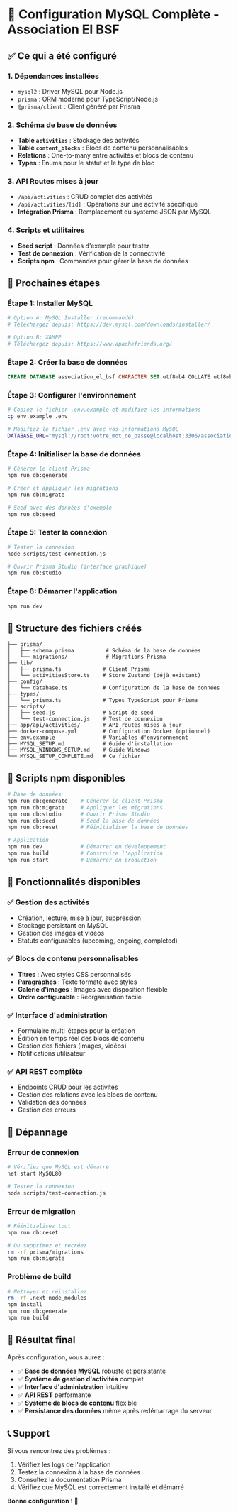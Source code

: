 # 🎉 Configuration MySQL Complète - Association El BSF

## ✅ Ce qui a été configuré

### 1. Dépendances installées
- `mysql2` : Driver MySQL pour Node.js
- `prisma` : ORM moderne pour TypeScript/Node.js
- `@prisma/client` : Client généré par Prisma

### 2. Schéma de base de données
- **Table `activities`** : Stockage des activités
- **Table `content_blocks`** : Blocs de contenu personnalisables
- **Relations** : One-to-many entre activités et blocs de contenu
- **Types** : Enums pour le statut et le type de bloc

### 3. API Routes mises à jour
- `/api/activities` : CRUD complet des activités
- `/api/activities/[id]` : Opérations sur une activité spécifique
- **Intégration Prisma** : Remplacement du système JSON par MySQL

### 4. Scripts et utilitaires
- **Seed script** : Données d'exemple pour tester
- **Test de connexion** : Vérification de la connectivité
- **Scripts npm** : Commandes pour gérer la base de données

## 🚀 Prochaines étapes

### Étape 1: Installer MySQL
```bash
# Option A: MySQL Installer (recommandé)
# Téléchargez depuis: https://dev.mysql.com/downloads/installer/

# Option B: XAMPP
# Téléchargez depuis: https://www.apachefriends.org/
```

### Étape 2: Créer la base de données
```sql
CREATE DATABASE association_el_bsf CHARACTER SET utf8mb4 COLLATE utf8mb4_unicode_ci;
```

### Étape 3: Configurer l'environnement
```bash
# Copiez le fichier .env.example et modifiez les informations
cp env.example .env

# Modifiez le fichier .env avec vos informations MySQL
DATABASE_URL="mysql://root:votre_mot_de_passe@localhost:3306/association_el_bsf"
```

### Étape 4: Initialiser la base de données
```bash
# Générer le client Prisma
npm run db:generate

# Créer et appliquer les migrations
npm run db:migrate

# Seed avec des données d'exemple
npm run db:seed
```

### Étape 5: Tester la connexion
```bash
# Tester la connexion
node scripts/test-connection.js

# Ouvrir Prisma Studio (interface graphique)
npm run db:studio
```

### Étape 6: Démarrer l'application
```bash
npm run dev
```

## 📁 Structure des fichiers créés

```
├── prisma/
│   ├── schema.prisma          # Schéma de la base de données
│   └── migrations/            # Migrations Prisma
├── lib/
│   ├── prisma.ts             # Client Prisma
│   └── activitiesStore.ts    # Store Zustand (déjà existant)
├── config/
│   └── database.ts           # Configuration de la base de données
├── types/
│   └── prisma.ts             # Types TypeScript pour Prisma
├── scripts/
│   ├── seed.js               # Script de seed
│   └── test-connection.js    # Test de connexion
├── app/api/activities/       # API routes mises à jour
├── docker-compose.yml        # Configuration Docker (optionnel)
├── env.example               # Variables d'environnement
├── MYSQL_SETUP.md            # Guide d'installation
├── MYSQL_WINDOWS_SETUP.md    # Guide Windows
└── MYSQL_SETUP_COMPLETE.md   # Ce fichier
```

## 🔧 Scripts npm disponibles

```bash
# Base de données
npm run db:generate    # Générer le client Prisma
npm run db:migrate     # Appliquer les migrations
npm run db:studio      # Ouvrir Prisma Studio
npm run db:seed        # Seed la base de données
npm run db:reset       # Réinitialiser la base de données

# Application
npm run dev            # Démarrer en développement
npm run build          # Construire l'application
npm run start          # Démarrer en production
```

## 🎯 Fonctionnalités disponibles

### ✅ Gestion des activités
- Création, lecture, mise à jour, suppression
- Stockage persistant en MySQL
- Gestion des images et vidéos
- Statuts configurables (upcoming, ongoing, completed)

### ✅ Blocs de contenu personnalisables
- **Titres** : Avec styles CSS personnalisés
- **Paragraphes** : Texte formaté avec styles
- **Galerie d'images** : Images avec disposition flexible
- **Ordre configurable** : Réorganisation facile

### ✅ Interface d'administration
- Formulaire multi-étapes pour la création
- Édition en temps réel des blocs de contenu
- Gestion des fichiers (images, vidéos)
- Notifications utilisateur

### ✅ API REST complète
- Endpoints CRUD pour les activités
- Gestion des relations avec les blocs de contenu
- Validation des données
- Gestion des erreurs

## 🚨 Dépannage

### Erreur de connexion
```bash
# Vérifiez que MySQL est démarré
net start MySQL80

# Testez la connexion
node scripts/test-connection.js
```

### Erreur de migration
```bash
# Réinitialisez tout
npm run db:reset

# Ou supprimez et recréez
rm -rf prisma/migrations
npm run db:migrate
```

### Problème de build
```bash
# Nettoyez et réinstallez
rm -rf .next node_modules
npm install
npm run db:generate
npm run build
```

## 🎉 Résultat final

Après configuration, vous aurez :
- ✅ **Base de données MySQL** robuste et persistante
- ✅ **Système de gestion d'activités** complet
- ✅ **Interface d'administration** intuitive
- ✅ **API REST** performante
- ✅ **Système de blocs de contenu** flexible
- ✅ **Persistance des données** même après redémarrage du serveur

## 📞 Support

Si vous rencontrez des problèmes :
1. Vérifiez les logs de l'application
2. Testez la connexion à la base de données
3. Consultez la documentation Prisma
4. Vérifiez que MySQL est correctement installé et démarré

**Bonne configuration ! 🚀**

